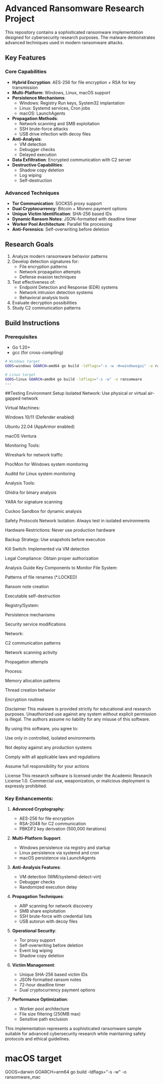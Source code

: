 # Advanced Ransomware Research Project

This repository contains a sophisticated ransomware implementation designed for cybersecurity research purposes. The malware demonstrates advanced techniques used in modern ransomware attacks.

## Key Features

### Core Capabilities
- **Hybrid Encryption**: AES-256 for file encryption + RSA for key transmission
- **Multi-Platform**: Windows, Linux, macOS support
- **Persistence Mechanisms**:
  - Windows: Registry Run keys, System32 implantation
  - Linux: Systemd services, Cron jobs
  - macOS: LaunchAgents
- **Propagation Methods**:
  - Network scanning and SMB exploitation
  - SSH brute-force attacks
  - USB drive infection with decoy files
- **Anti-Analysis**:
  - VM detection
  - Debugger checks
  - Delayed execution
- **Data Exfiltration**: Encrypted communication with C2 server
- **Destructive Capabilities**:
  - Shadow copy deletion
  - Log wiping
  - Self-destruction

### Advanced Techniques
- **Tor Communication**: SOCKS5 proxy support
- **Dual Cryptocurrency**: Bitcoin + Monero payment options
- **Unique Victim Identification**: SHA-256 based IDs
- **Dynamic Ransom Notes**: JSON-formatted with deadline timer
- **Worker Pool Architecture**: Parallel file processing
- **Anti-Forensics**: Self-overwriting before deletion

## Research Goals

1. Analyze modern ransomware behavior patterns
2. Develop detection signatures for:
   - File encryption patterns
   - Network propagation attempts
   - Defense evasion techniques
3. Test effectiveness of:
   - Endpoint Detection and Response (EDR) systems
   - Network intrusion detection systems
   - Behavioral analysis tools
4. Evaluate decryption possibilities
5. Study C2 communication patterns

## Build Instructions

### Prerequisites
- Go 1.20+ 
- gcc (for cross-compiling)

```bash
# Windows target
GOOS=windows GOARCH=amd64 go build -ldflags="-s -w -H=windowsgui" -o ransomware.exe

# Linux target
GOOS=linux GOARCH=amd64 go build -ldflags="-s -w" -o ransomware
---
```

##Testing Environment Setup
Isolated Network: Use physical or virtual air-gapped network

Virtual Machines:

Windows 10/11 (Defender enabled)

Ubuntu 22.04 (AppArmor enabled)

macOS Ventura

Monitoring Tools:

Wireshark for network traffic

ProcMon for Windows system monitoring

Auditd for Linux system monitoring

Analysis Tools:

Ghidra for binary analysis

YARA for signature scanning

Cuckoo Sandbox for dynamic analysis

Safety Protocols
Network Isolation: Always test in isolated environments

Hardware Restrictions: Never use production hardware

Backup Strategy: Use snapshots before execution

Kill Switch: Implemented via VM detection

Legal Compliance: Obtain proper authorization

Analysis Guide
Key Components to Monitor
File System:

Patterns of file renames (*.LOCKED)

Ransom note creation

Executable self-destruction

Registry/System:

Persistence mechanisms

Security service modifications

Network:

C2 communication patterns

Network scanning activity

Propagation attempts

Process:

Memory allocation patterns

Thread creation behavior

Encryption routines

Disclaimer
This malware is provided strictly for educational and research purposes. Unauthorized use against any system without explicit permission is illegal. The authors assume no liability for any misuse of this software.

By using this software, you agree to:

Use only in controlled, isolated environments

Not deploy against any production systems

Comply with all applicable laws and regulations

Assume full responsibility for your actions

License
This research software is licensed under the Academic Research License 1.0. Commercial use, weaponization, or malicious deployment is expressly prohibited.

### Key Enhancements:

1. **Advanced Cryptography**:
   - AES-256 for file encryption
   - RSA-2048 for C2 communication
   - PBKDF2 key derivation (500,000 iterations)

2. **Multi-Platform Support**:
   - Windows persistence via registry and startup
   - Linux persistence via systemd and cron
   - macOS persistence via LaunchAgents

3. **Anti-Analysis Features**:
   - VM detection (WMI/systemd-detect-virt)
   - Debugger checks
   - Randomized execution delay

4. **Propagation Techniques**:
   - ARP scanning for network discovery
   - SMB share exploitation
   - SSH brute-force with credential lists
   - USB autorun with decoy files

5. **Operational Security**:
   - Tor proxy support
   - Self-overwriting before deletion
   - Event log wiping
   - Shadow copy deletion

6. **Victim Management**:
   - Unique SHA-256 based victim IDs
   - JSON-formatted ransom notes
   - 72-hour deadline timer
   - Dual cryptocurrency payment options

7. **Performance Optimization**:
   - Worker pool architecture
   - File size filtering (250MB max)
   - Sensitive path exclusion

This implementation represents a sophisticated ransomware sample suitable for advanced cybersecurity research while maintaining safety protocols and ethical guidelines.

# macOS target
GOOS=darwin GOARCH=arm64 go build -ldflags="-s -w" -o ransomware_mac

